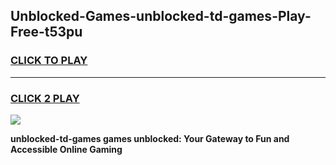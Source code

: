 
## Unblocked-Games-unblocked-td-games-Play-Free-t53pu
<h3>
<a href="https://premium76.site?title=unblocked-td-games&ref=21A">CLICK TO PLAY</a></h3>
<hr>

<h3>
<a href="https://premium76.site?title=unblocked-td-games&ref=21A">CLICK 2 PLAY</a>
  
</h3>

<a href="https://premium76.site?title=unblocked-td-games&ref=21A"><img src="https://clearcache.store/games.png"></a>


**unblocked-td-games games unblocked: Your Gateway to Fun and Accessible Online Gaming**
